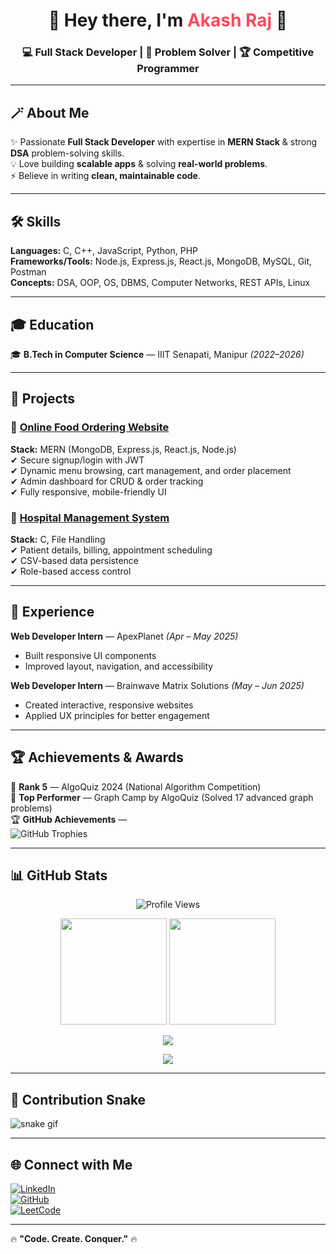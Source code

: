 <h1 align="center">🚀 Hey there, I'm <span style="color:#ff4b5c">Akash Raj</span> 👋</h1>
<h3 align="center">💻 Full Stack Developer | 🚀 Problem Solver | 🏆 Competitive Programmer</h3>

---

## 🪄 About Me
✨ Passionate **Full Stack Developer** with expertise in **MERN Stack** & strong **DSA** problem-solving skills.  
💡 Love building **scalable apps** & solving **real-world problems**.  
⚡ Believe in writing **clean, maintainable code**.  

---

## 🛠 Skills
**Languages:** C, C++, JavaScript, Python, PHP  
**Frameworks/Tools:** Node.js, Express.js, React.js, MongoDB, MySQL, Git, Postman  
**Concepts:** DSA, OOP, OS, DBMS, Computer Networks, REST APIs, Linux  

---

## 🎓 Education
🎓 **B.Tech in Computer Science** — IIIT Senapati, Manipur *(2022–2026)*  

---

## 🚀 Projects

### 🍔 [Online Food Ordering Website](https://github.com/Akash-Raj9/FoodieWebapp)
**Stack:** MERN (MongoDB, Express.js, React.js, Node.js)  
✔ Secure signup/login with JWT  
✔ Dynamic menu browsing, cart management, and order placement  
✔ Admin dashboard for CRUD & order tracking  
✔ Fully responsive, mobile-friendly UI  

### 🏥 [Hospital Management System](https://github.com/Akash-Raj9/Hospital-Management-System-Project)  
**Stack:** C, File Handling  
✔ Patient details, billing, appointment scheduling  
✔ CSV-based data persistence  
✔ Role-based access control  

---

## 💼 Experience

**Web Developer Intern** — ApexPlanet *(Apr – May 2025)*  
- Built responsive UI components  
- Improved layout, navigation, and accessibility  

**Web Developer Intern** — Brainwave Matrix Solutions *(May – Jun 2025)*  
- Created interactive, responsive websites  
- Applied UX principles for better engagement  

---

## 🏆 Achievements & Awards
🏅 **Rank 5** — AlgoQuiz 2024 (National Algorithm Competition)  
🥇 **Top Performer** — Graph Camp by AlgoQuiz (Solved 17 advanced graph problems)  
🏆 **GitHub Achievements** —  
![GitHub Trophies](https://github-profile-trophy.vercel.app/?username=Akash-Raj9&theme=radical&no-frame=false&no-bg=true&margin-w=4)

---

## 📊 GitHub Stats

<p align="center">
  <img src="https://komarev.com/ghpvc/?username=Akash-Raj9&label=Profile%20Views&color=ff4b5c&style=flat" alt="Profile Views" />
</p>

<p align="center">
  <img src="https://github-readme-stats.vercel.app/api?username=Akash-Raj9&show_icons=true&theme=tokyonight&count_private=true" height="170"/>
  <img src="https://github-readme-streak-stats.herokuapp.com/?user=Akash-Raj9&theme=tokyonight" height="170"/>
</p>

<p align="center">
  <img src="https://github-readme-stats.vercel.app/api/top-langs/?username=Akash-Raj9&layout=compact&theme=tokyonight" />
</p>

<p align="center">
  <img src="https://github-contributor-stats.vercel.app/api?username=Akash-Raj9&limit=5&theme=tokyonight&combine_all_yearly_contributions=true" />
</p>

---

## 🐍 Contribution Snake
![snake gif](https://github.com/Akash-Raj9/Akash-Raj9/blob/output/github-contribution-grid-snake.svg)

---

## 🌐 Connect with Me
[![LinkedIn](https://img.shields.io/badge/LinkedIn-Akash%20Raj-blue?style=for-the-badge&logo=linkedin)](https://www.linkedin.com/in/akash-raj-6b3388284)  
[![GitHub](https://img.shields.io/badge/GitHub-Akash--Raj9-black?style=for-the-badge&logo=github)](https://github.com/Akash-Raj9)  
[![LeetCode](https://img.shields.io/badge/LeetCode-_akash_raj_-FFA116?style=for-the-badge&logo=leetcode)](https://leetcode.com/u/_akash_raj/)  

---

🔥 **"Code. Create. Conquer."** 🔥
